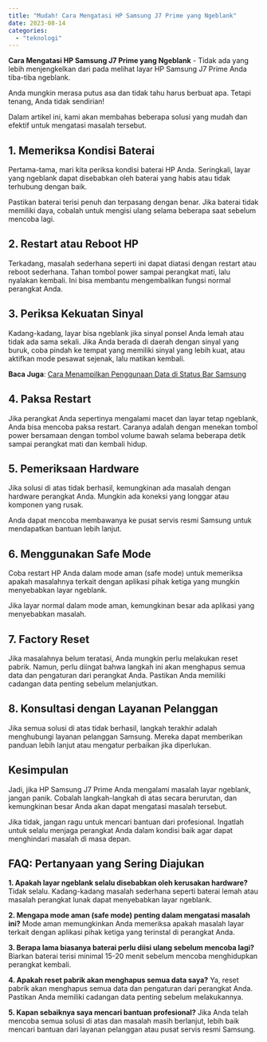 ```yaml
---
title: "Mudah! Cara Mengatasi HP Samsung J7 Prime yang Ngeblank"
date: 2023-08-14
categories: 
  - "teknologi"
---
```


**Cara Mengatasi HP Samsung J7 Prime yang Ngeblank** - Tidak ada yang lebih menjengkelkan dari pada melihat layar HP Samsung J7 Prime Anda tiba-tiba ngeblank.

Anda mungkin merasa putus asa dan tidak tahu harus berbuat apa. Tetapi tenang, Anda tidak sendirian!

Dalam artikel ini, kami akan membahas beberapa solusi yang mudah dan efektif untuk mengatasi masalah tersebut.

## 1\. **Memeriksa Kondisi Baterai**

Pertama-tama, mari kita periksa kondisi baterai HP Anda. Seringkali, layar yang ngeblank dapat disebabkan oleh baterai yang habis atau tidak terhubung dengan baik.

Pastikan baterai terisi penuh dan terpasang dengan benar. Jika baterai tidak memiliki daya, cobalah untuk mengisi ulang selama beberapa saat sebelum mencoba lagi.

## 2\. **Restart atau Reboot HP**

Terkadang, masalah sederhana seperti ini dapat diatasi dengan restart atau reboot sederhana. Tahan tombol power sampai perangkat mati, lalu nyalakan kembali. Ini bisa membantu mengembalikan fungsi normal perangkat Anda.

## 3\. **Periksa Kekuatan Sinyal**

Kadang-kadang, layar bisa ngeblank jika sinyal ponsel Anda lemah atau tidak ada sama sekali. Jika Anda berada di daerah dengan sinyal yang buruk, coba pindah ke tempat yang memiliki sinyal yang lebih kuat, atau aktifkan mode pesawat sejenak, lalu matikan kembali.

**Baca Juga**: [Cara Menampilkan Penggunaan Data di Status Bar Samsung](https://ajiekusumadhany.com/cara-menampilkan-penggunaan-data-di-status-bar-samsung/)

## 4\. **Paksa Restart**

Jika perangkat Anda sepertinya mengalami macet dan layar tetap ngeblank, Anda bisa mencoba paksa restart. Caranya adalah dengan menekan tombol power bersamaan dengan tombol volume bawah selama beberapa detik sampai perangkat mati dan kembali hidup.

## 5\. **Pemeriksaan Hardware**

Jika solusi di atas tidak berhasil, kemungkinan ada masalah dengan hardware perangkat Anda. Mungkin ada koneksi yang longgar atau komponen yang rusak.

Anda dapat mencoba membawanya ke pusat servis resmi Samsung untuk mendapatkan bantuan lebih lanjut.

## 6\. **Menggunakan Safe Mode**

Coba restart HP Anda dalam mode aman (safe mode) untuk memeriksa apakah masalahnya terkait dengan aplikasi pihak ketiga yang mungkin menyebabkan layar ngeblank.

Jika layar normal dalam mode aman, kemungkinan besar ada aplikasi yang menyebabkan masalah.

## 7\. **Factory Reset**

Jika masalahnya belum teratasi, Anda mungkin perlu melakukan reset pabrik. Namun, perlu diingat bahwa langkah ini akan menghapus semua data dan pengaturan dari perangkat Anda. Pastikan Anda memiliki cadangan data penting sebelum melanjutkan.

## 8\. **Konsultasi dengan Layanan Pelanggan**

Jika semua solusi di atas tidak berhasil, langkah terakhir adalah menghubungi layanan pelanggan Samsung. Mereka dapat memberikan panduan lebih lanjut atau mengatur perbaikan jika diperlukan.

## **Kesimpulan**

Jadi, jika HP Samsung J7 Prime Anda mengalami masalah layar ngeblank, jangan panik. Cobalah langkah-langkah di atas secara berurutan, dan kemungkinan besar Anda akan dapat mengatasi masalah tersebut.

Jika tidak, jangan ragu untuk mencari bantuan dari profesional. Ingatlah untuk selalu menjaga perangkat Anda dalam kondisi baik agar dapat menghindari masalah di masa depan.

## **FAQ: Pertanyaan yang Sering Diajukan**

**1\. Apakah layar ngeblank selalu disebabkan oleh kerusakan hardware?** Tidak selalu. Kadang-kadang masalah sederhana seperti baterai lemah atau masalah perangkat lunak dapat menyebabkan layar ngeblank.

**2\. Mengapa mode aman (safe mode) penting dalam mengatasi masalah ini?** Mode aman memungkinkan Anda memeriksa apakah masalah layar terkait dengan aplikasi pihak ketiga yang terinstal di perangkat Anda.

**3\. Berapa lama biasanya baterai perlu diisi ulang sebelum mencoba lagi?** Biarkan baterai terisi minimal 15-20 menit sebelum mencoba menghidupkan perangkat kembali.

**4\. Apakah reset pabrik akan menghapus semua data saya?** Ya, reset pabrik akan menghapus semua data dan pengaturan dari perangkat Anda. Pastikan Anda memiliki cadangan data penting sebelum melakukannya.

**5\. Kapan sebaiknya saya mencari bantuan profesional?** Jika Anda telah mencoba semua solusi di atas dan masalah masih berlanjut, lebih baik mencari bantuan dari layanan pelanggan atau pusat servis resmi Samsung.

